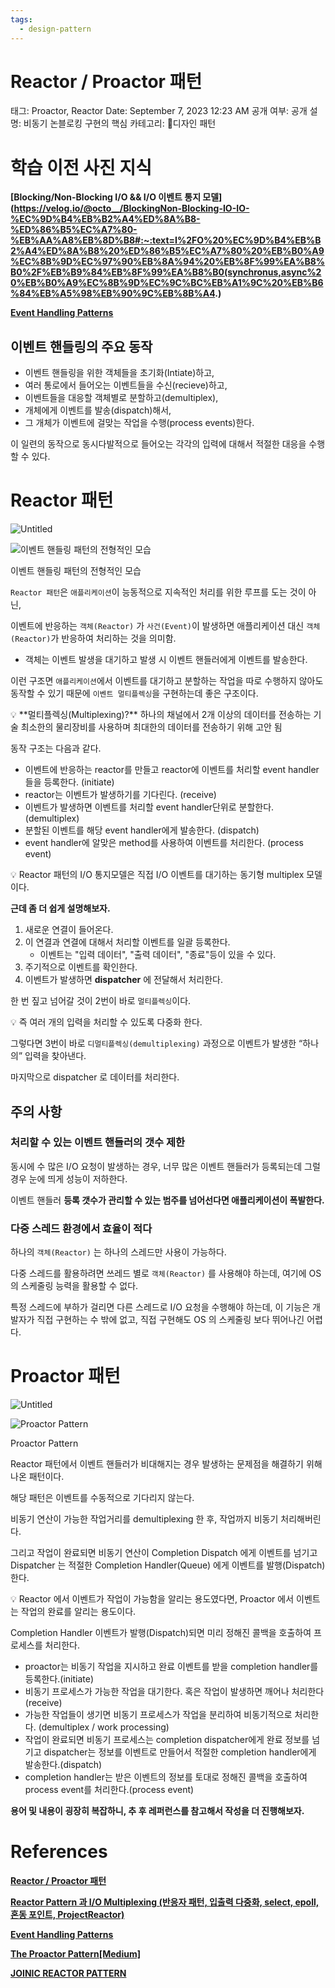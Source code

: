 ```yaml
---
tags:
  - design-pattern
---
```

# Reactor / Proactor 패턴

태그: Proactor, Reactor
Date: September 7, 2023 12:23 AM
공개 여부: 공개
설명: 비동기 논블로킹 구현의 핵심
카테고리: 디자인 패턴

# 학습 이전 사진 지식

****[Blocking/Non-Blocking I/O && I/O 이벤트 통지 모델](https://velog.io/@octo__/BlockingNon-Blocking-IO-IO-%EC%9D%B4%EB%B2%A4%ED%8A%B8-%ED%86%B5%EC%A7%80-%EB%AA%A8%EB%8D%B8#:~:text=I%2FO%20%EC%9D%B4%EB%B2%A4%ED%8A%B8%20%ED%86%B5%EC%A7%80%20%EB%B0%A9%EC%8B%9D%EC%97%90%EB%8A%94%20%EB%8F%99%EA%B8%B0%2F%EB%B9%84%EB%8F%99%EA%B8%B0(synchronus,async%20%EB%B0%A9%EC%8B%9D%EC%9C%BC%EB%A1%9C%20%EB%B6%84%EB%A5%98%EB%90%9C%EB%8B%A4.)****

**[Event Handling Patterns](http://www.dre.vanderbilt.edu/~schmidt/POSA/POSA2/event-patterns.html)**

## 이벤트 핸들링의 주요 동작

- 이벤트 핸들링을 위한 객체들을 초기화(Intiate)하고,
- 여러 통로에서 들어오는 이벤트들을 수신(recieve)하고,
- 이벤트들을 대응할 객체별로 분할하고(demultiplex),
- 개체에게 이벤트를 발송(dispatch)해서,
- 그 개체가 이벤트에 걸맞는 작업을 수행(process events)한다.

이 일련의 동작으로 동시다발적으로 들어오는 각각의 입력에 대해서 적절한 대응을 수행할 수 있다.

# Reactor 패턴

![Untitled](Untitled%2044.png)

![이벤트 핸들링 패턴의 전형적인 모습](Untitled%2045.png)

이벤트 핸들링 패턴의 전형적인 모습

`Reactor 패턴`은 `애플리케이션`이 능동적으로 지속적인 처리를 위한 루프를 도는 것이 아닌,

이벤트에 반응하는 `객체(Reactor)` 가 `사건(Event)`이 발생하면 애플리케이션 대신 `객체(Reactor)`가 반응하여 처리하는 것을 의미함.

- 객체는 이벤트 발생을 대기하고 발생 시 이벤트 핸들러에게 이벤트를 발송한다.

이런 구조면 `애플리케이션`에서 이벤트를 대기하고 분할하는 작업을 따로 수행하지 않아도 동작할 수 있기 때문에 `이벤트 멀티플렉싱`을 구현하는데 좋은 구조이다.

<aside>
💡 **멀티플렉싱(Multiplexing)?**
하나의 채널에서 2개 이상의 데이터를 전송하는 기술
최소한의 물리장비를 사용하며 최대한의 데이터를 전송하기 위해 고안 됨

</aside>

동작 구조는 다음과 같다.

- 이벤트에 반응하는 reactor를 만들고 reactor에 이벤트를 처리할 event handler들을 등록한다. (initiate)
- reactor는 이벤트가 발생하기를 기다린다. (receive)
- 이벤트가 발생하면 이벤트를 처리할 event handler단위로 분할한다.(demultiplex)
- 분할된 이벤트를 해당 event handler에게 발송한다. (dispatch)
- event handler에 알맞은 method를 사용하여 이벤트를 처리한다. (process event)

<aside>
💡 Reactor 패턴의 I/O 통지모델은 직접 I/O 이벤트를 대기하는 동기형 multiplex 모델이다.

</aside>

**근데 좀 더 쉽게 설명해보자.**

1. 새로운 연결이 들어온다.
2. 이 연결과 연결에 대해서 처리할 이벤트를 일괄 등록한다.
    - 이벤트는 "입력 데이터", "출력 데이터", "종료"등이 있을 수 있다.
3. 주기적으로 이벤트를 확인한다.
4. 이벤트가 발생하면 **dispatcher** 에 전달해서 처리한다.

한 번 짚고 넘어갈 것이 2번이 바로 `멀티플렉싱`이다.

<aside>
💡 즉 여러 개의 입력을 처리할 수 있도록 다중화 한다.

</aside>

그렇다면 3번이 바로 `디멀티플렉싱(demultiplexing)` 과정으로 이벤트가 발생한 “하나의” 입력을 찾아낸다.

마지막으로 dispatcher 로 데이터를 처리한다.

## 주의 사항

### 처리할 수 있는 이벤트 핸들러의 갯수 제한

동시에 수 많은 I/O 요청이 발생하는 경우, 너무 많은 이벤트 핸들러가 등록되는데 그럴 경우 눈에 띄게 성능이 저하한다.

이벤트 핸들러 **등록 갯수가 관리할 수 있는 범주를 넘어선다면 애플리케이션이 폭발한다.** 

### 다중 스레드 환경에서 효율이 적다

하나의 `객체(Reactor)` 는 하나의 스레드만 사용이 가능하다.

다중 스레드를 활용하려면 쓰레드 별로 `객체(Reactor)` 를 사용해야 하는데, 여기에 OS 의 스케줄링 능력을 활용할 수 없다.

특정 스레드에 부하가 걸리면 다른 스레드로 I/O 요청을 수행해야 하는데, 이 기능은 개발자가 직접 구현하는 수 밖에 없고, 직접 구현해도 OS 의 스케줄링 보다 뛰어나긴 어렵다.

# Proactor 패턴

![Untitled](Untitled%2046.png)

![Proactor Pattern](Untitled%2047.png)

Proactor Pattern

Reactor 패턴에서 이벤트 핸들러가 비대해지는 경우 발생하는 문제점을 해결하기 위해 나온 패턴이다.

해당 패턴은 이벤트를 수동적으로 기다리지 않는다.

비동기 연산이 가능한 작업거리를 demultiplexing 한 후, 작업까지 비동기 처리해버린다.

그리고 작업이 완료되면 비동기 연산이 Completion Dispatch 에게 이벤트를 넘기고 Dispatcher 는 적절한 Completion Handler(Queue) 에게 이벤트를 발행(Dispatch) 한다.

<aside>
💡 Reactor 에서 이벤트가 작업이 가능함을 알리는 용도였다면,
Proactor 에서 이벤트는 작업의 완료를 알리는 용도이다.

</aside>

Completion Handler  이벤트가 발행(Dispatch)되면 미리 정해진 콜백을 호출하여 프로세스를 처리한다.

- proactor는 비동기 작업을 지시하고 완료 이벤트를 받을 completion handler를 등록한다.(initiate)
- 비동기 프로세스가 가능한 작업을 대기한다. 혹은 작업이 발생하면 깨어나 처리한다(receive)
- 가능한 작업들이 생기면 비동기 프로세스가 작업을 분리하여 비동기적으로 처리한다. (demultiplex / work processing)
- 작업이 완료되면 비동기 프로세스는 completion dispatcher에게 완료 정보를 넘기고 dispatcher는 정보를 이벤트로 만들어서 적절한 completion handler에게 발송한다.(dispatch)
- completion handler는 받은 이벤트의 정보를 토대로 정해진 콜백을 호출하여 process event를 처리한다.(process event)

**용어 및 내용이 굉장히 복잡하니, 추 후 레퍼런스를 참고해서 작성을 더 진행해보자.**

# References

**[Reactor / Proactor 패턴](https://ozt88.tistory.com/25)**

**[Reactor Pattern 과 I/O Multiplexing (반응자 패턴, 입출력 다중화, select, epoll, 혼동 포인트, ProjectReactor)](https://sjh836.tistory.com/184)**

**[Event Handling Patterns](http://www.dre.vanderbilt.edu/~schmidt/POSA/POSA2/event-patterns.html)**

****[The Proactor Pattern[Medium]](https://medium.com/@beeleeong/the-proactor-pattern-bbfe7c33a43c)****

[**JOINIC REACTOR PATTERN**](https://www.joinc.co.kr/w/Site/SoftWare_engineering/pattern/reactor)